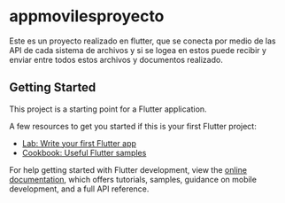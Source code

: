 # appmovilesproyecto

Este es un proyecto realizado en flutter, que se conecta por medio de las API de cada sistema de archivos 
y si se logea en estos puede recibir y enviar entre todos estos archivos y documentos realizado.

## Getting Started

This project is a starting point for a Flutter application.

A few resources to get you started if this is your first Flutter project:

- [Lab: Write your first Flutter app](https://docs.flutter.dev/get-started/codelab)
- [Cookbook: Useful Flutter samples](https://docs.flutter.dev/cookbook)

For help getting started with Flutter development, view the
[online documentation](https://docs.flutter.dev/), which offers tutorials,
samples, guidance on mobile development, and a full API reference.
